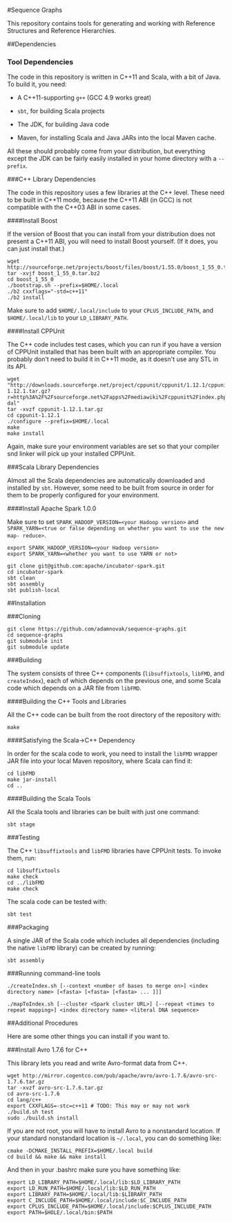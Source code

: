 #Sequence Graphs

This repository contains tools for generating and working with Reference
Structures and Reference Hierarchies.

##Dependencies

### Tool Dependencies

The code in this repository is written in C++11 and Scala, with a bit of Java.
To build it, you need:

* A C++11-supporting `g++` (GCC 4.9 works great)

* `sbt`, for building Scala projects

* The JDK, for building Java code

* Maven, for installing Scala and Java JARs into the local Maven cache.

All these should probably come from your distribution, but everything except the
JDK can be fairly easily installed in your home directory with a `--prefix`.

###C++ Library Dependencies

The code in this repository uses a few libraries at the C++ level. These need to
be built in C++11 mode, because the C++11 ABI (in GCC) is not compatible with
the C++03 ABI in some cases.

####Install Boost

If the version of Boost that you can install from your distribution does not
present a C++11 ABI, you will need to install Boost yourself. (If it does, you
can just install that.)

```
wget http://sourceforge.net/projects/boost/files/boost/1.55.0/boost_1_55_0.tar.bz2/download
tar -xvjf boost_1_55_0.tar.bz2
cd boost_1_55_0
./bootstrap.sh --prefix=$HOME/.local
./b2 cxxflags="-std=c++11"
./b2 install
```

Make sure to add `$HOME/.local/include` to your `CPLUS_INCLUDE_PATH`, and
`$HOME/.local/lib` to your `LD_LIBRARY_PATH`.

####Install CPPUnit

The C++ code includes test cases, which you can run if you have a version of
CPPUnit installed that has been built with an appropriate compiler. You probably
don't need to build it in C++11 mode, as it doesn't use any STL in its API.

```
wget "http://downloads.sourceforge.net/project/cppunit/cppunit/1.12.1/cppunit-1.12.1.tar.gz?r=http%3A%2F%2Fsourceforge.net%2Fapps%2Fmediawiki%2Fcppunit%2Findex.php%3Ftitle%3DMain_Page&ts=1403118115&use_mirror=softlayer-dal"
tar -xvzf cppunit-1.12.1.tar.gz
cd cppunit-1.12.1
./configure --prefix=$HOME/.local
make
make install
```

Again, make sure your environment variables are set so that your compiler snd
linker will pick up your installed CPPUnit.

###Scala Library Dependencies

Almost all the Scala dependencies are automatically downloaded and installed by
`sbt`. However, some need to be built from source in order for them to be
properly configured for your environment.

####Install Apache Spark 1.0.0

Make sure to set `SPARK_HADOOP_VERSION=<your Hadoop version>` and
`SPARK_YARN=<true or false depending on whether you want to use the new map-
reduce>`.

```
export SPARK_HADOOP_VERSION=<your Hadoop version>
export SPARK_YARN=<whether you want to use YARN or not>

git clone git@github.com:apache/incubator-spark.git
cd incubator-spark
sbt clean
sbt assembly
sbt publish-local
```

##Installation

###Cloning

```
git clone https://github.com/adamnovak/sequence-graphs.git
cd sequence-graphs
git submodule init
git submodule update
```

###Building

The system consists of three C++ components (`libsuffixtools`, `libFMD`, and
`createIndex`), each of which depends on the previous one, and some Scala code
which depends on a JAR file from `libFMD`.

####Building the C++ Tools and Libraries

All the C++ code can be built from the root directory of the repository with:

```
make
```

####Satisfying the Scala->C++ Dependency

In order for the scala code to work, you need to install the `libFMD` wrapper
JAR file into your local Maven repository, where Scala can find it:

```
cd libFMD
make jar-install
cd ..
```

####Building the Scala Tools

All the Scala tools and libraries can be built with just one command:

```
sbt stage
```

###Testing

The C++ `libsuffixtools` and `libFMD` libraries have CPPUnit tests. To invoke
them, run:

```
cd libsuffixtools
make check
cd ../libFMD
make check
```


The scala code can be tested with:

```
sbt test
```

###Packaging

A single JAR of the Scala code which includes all dependencies (including the
native `libFMD` library) can be created by running:

```
sbt assembly
```

###Running command-line tools

```
./createIndex.sh [--context <number of bases to merge on>] <index directory name> [<fasta> [<fasta> [<fasta> ... ]]]

./mapToIndex.sh [--cluster <Spark cluster URL>] [--repeat <times to repeat mapping>] <index directory name> <literal DNA sequence>
```

##Additional Procedures

Here are some other things you can install if you want to.

###Install Avro 1.7.6 for C++

This library lets you read and write Avro-format data from C++.

```
wget http://mirror.cogentco.com/pub/apache/avro/avro-1.7.6/avro-src-1.7.6.tar.gz
tar -xvzf avro-src-1.7.6.tar.gz
cd avro-src-1.7.6
cd lang/c++
export CXXFLAGS=-stc=c++11 # TODO: This may or may not work
./build.sh test
sudo ./build.sh install
```

If you are not root, you will have to install Avro to a nonstandard location. If
your standard nonstandard location is `~/.local`, you can do something like:

```
cmake -DCMAKE_INSTALL_PREFIX=$HOME/.local build
cd build && make && make install
```

And then in your .bashrc make sure you have something like:

```
export LD_LIBRARY_PATH=$HOME/.local/lib:$LD_LIBRARY_PATH
export LD_RUN_PATH=$HOME/.local/lib:$LD_RUN_PATH
export LIBRARY_PATH=$HOME/.local/lib:$LIBRARY_PATH
export C_INCLUDE_PATH=$HOME/.local/include:$C_INCLUDE_PATH
export CPLUS_INCLUDE_PATH=$HOME/.local/include:$CPLUS_INCLUDE_PATH
export PATH=$HOLE/.local/bin:$PATH
```
